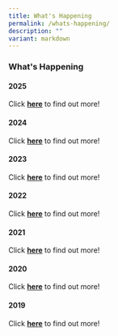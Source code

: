 ```yaml
---
title: What's Happening
permalink: /whats-happening/
description: ""
variant: markdown
---
```

### **What's Happening**

#### **2025**

Click **[here](https://www.crescent.edu.sg/whats-happening/2025/)** to find out more!


#### **2024**

Click **[here](https://www.crescent.edu.sg/whats-happening/2024/october/secondary-2-showcase/)** to find out more!


#### **2023**

Click **[here](https://www.crescent.edu.sg/whats-happening/2023/jan/secondary-one-orientation-campfire/)** to find out more!

#### **2022**

Click **[here](https://www.crescent.edu.sg/whats-happening/2022/jan/dedication-ceremony/)** to find out more!

#### **2021**

Click **[here](https://www.crescent.edu.sg/whats-happening/2021/cg65-commemorative-video/)** to find out more!

#### **2020**

Click **[here](https://www.crescent.edu.sg/whats-happening/2020/jan/dedication-ceremony/)** to find out more!

#### **2019**

Click **[here](https://www.crescent.edu.sg/whats-happening/2019/jan/thimun/)** to find out more!